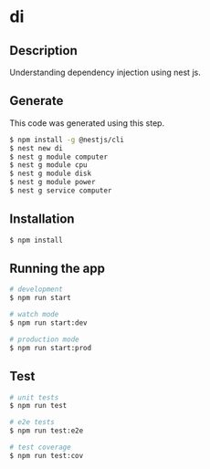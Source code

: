 # di

## Description

Understanding dependency injection using nest js.

## Generate

This code was generated using this step.

```bash
$ npm install -g @nestjs/cli
$ nest new di
$ nest g module computer
$ nest g module cpu
$ nest g module disk
$ nest g module power
$ nest g service computer
```

## Installation

```bash
$ npm install
```

## Running the app

```bash
# development
$ npm run start

# watch mode
$ npm run start:dev

# production mode
$ npm run start:prod
```

## Test

```bash
# unit tests
$ npm run test

# e2e tests
$ npm run test:e2e

# test coverage
$ npm run test:cov
```
